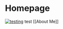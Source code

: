 # Homepage
[![testing](https://media.discordapp.net/attachments/803186540359450664/1020532660008910919/discord.png)](https://hokorayinphinempp.github.io/Obsidian/About%20Me/)
test
[[About Me]]
